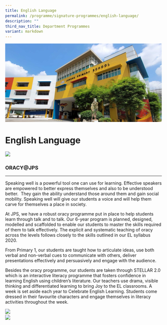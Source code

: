 ```yaml
---
title: English Language
permalink: /programme/signature-programmes/english-language/
description: ""
third_nav_title: Department Programmes
variant: markdown
---
```

![](/images/JPS_School_Front_Banner.jpg)

English Language
================
![](/images/el_oracy01.jpeg)

### ORACY@JPS
---------

Speaking well is a powerful tool one can use for learning. Effective speakers are empowered to better express themselves and also to be understood better.&nbsp; They gain the ability understand those around them and gain social mobility. Speaking well will give our students a voice and will help them carve for themselves a place in society.

At JPS, we have a robust oracy programme put in place to help students learn through talk and to talk. Our 6-year program is planned, designed, modelled and scaffolded to enable our students to master the skills required of them to talk effectively. The explicit and systematic teaching of oracy across the levels follows closely to the skills outlined in our EL syllabus 2020.

From Primary 1, our students are taught how to articulate ideas, use both verbal and non-verbal cues to communicate with others, deliver presentations effectively and persuasively and engage with the audience.

Besides the oracy programme, our students are taken through STELLAR 2.0 which is an interactive literacy programme that fosters confidence in learning English using children’s literature. Our teachers use drama, visible thinking and differentiated learning to bring Joy to the EL classrooms. A week is set aside each year to Celebrate English Learning. Students come dressed in their favourite characters and engage themselves in literacy activities throughout the week.


<img src="/images/el_oracy02.jpeg" style="width:50%">
<br>
<img src="/images/el_oracy03.jpeg" style="width:50%">